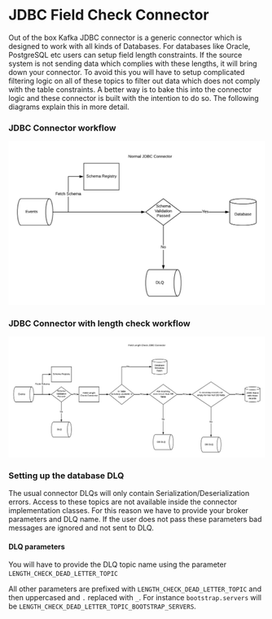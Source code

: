 #  JDBC Field Check Connector

Out of the box Kafka JDBC connector is a generic connector which is designed to work with all kinds of Databases.
For databases like Oracle, PostgreSQL etc users can setup field length constraints. 
If the source system is not sending data which complies with these lengths, it will bring down your connector.
To avoid this you will have to setup complicated filtering logic on all of these topics to filter out data which does not comply with the table constraints. 
A better way is to bake this into the connector logic and these connector is built with the intention to do so.
The following diagrams explain this in more detail.

### JDBC Connector workflow
 
![JDBC connector workflow](JDBC-connector.png)

### JDBC Connector with length check workflow


![JDBC length check connector workflow](JDBC-Length-Check-connector.png)


### Setting up the database DLQ 
The usual connector DLQs will only contain Serialization/Deserialization errors.
Access to these topics are not available inside the connector implementation classes.
For this reason we have to provide your broker parameters and DLQ name.
If the user does not pass these parameters bad messages are ignored and not sent to DLQ.

#### DLQ parameters
You will have to provide the DLQ topic name using the parameter `LENGTH_CHECK_DEAD_LETTER_TOPIC`

All other parameters are prefixed with `LENGTH_CHECK_DEAD_LETTER_TOPIC` and then uppercased and `.` replaced with `_`.
For instance `bootstrap.servers` will be `LENGTH_CHECK_DEAD_LETTER_TOPIC_BOOTSTRAP_SERVERS`.


